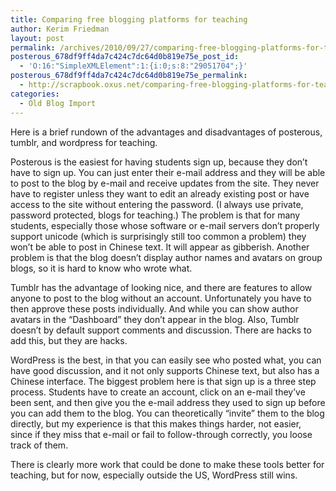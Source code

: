 ```yaml
---
title: Comparing free blogging platforms for teaching
author: Kerim Friedman
layout: post
permalink: /archives/2010/09/27/comparing-free-blogging-platforms-for-teaching/
posterous_678df9ff4da7c424c7dc64d0b819e75e_post_id:
  - 'O:16:"SimpleXMLElement":1:{i:0;s:8:"29051704";}'
posterous_678df9ff4da7c424c7dc64d0b819e75e_permalink:
  - http://scrapbook.oxus.net/comparing-free-blogging-platforms-for-teachin
categories:
  - Old Blog Import
---
```

Here is a brief rundown of the advantages and disadvantages of posterous, tumblr, and wordpress for teaching. 

Posterous is the easiest for having students sign up, because they don&#8217;t have to sign up. You can just enter their e-mail address and they will be able to post to the blog by e-mail and receive updates from the site. They never have to register unless they want to edit an already existing post or have access to the site without entering the password. (I always use private, password protected, blogs for teaching.) The problem is that for many students, especially those whose software or e-mail servers don&#8217;t properly support unicode (which is surprisingly still too common a problem) they won&#8217;t be able to post in Chinese text. It will appear as gibberish. Another problem is that the blog doesn&#8217;t display author names and avatars on group blogs, so it is hard to know who wrote what. 

Tumblr has the advantage of looking nice, and there are features to allow anyone to post to the blog without an account. Unfortunately you have to then approve these posts individually. And while you can show author avatars in the &#8220;Dashboard&#8221; they don&#8217;t appear in the blog. Also, Tumblr doesn&#8217;t by default support comments and discussion. There are hacks to add this, but they are hacks. 

WordPress is the best, in that you can easily see who posted what, you can have good discussion, and it not only supports Chinese text, but also has a Chinese interface. The biggest problem here is that sign up is a three step process. Students have to create an account, click on an e-mail they&#8217;ve been sent, and then give you the e-mail address they used to sign up before you can add them to the blog. You can theoretically &#8220;invite&#8221; them to the blog directly, but my experience is that this makes things harder, not easier, since if they miss that e-mail or fail to follow-through correctly, you loose track of them. 

There is clearly more work that could be done to make these tools better for teaching, but for now, especially outside the US, WordPress still wins.

